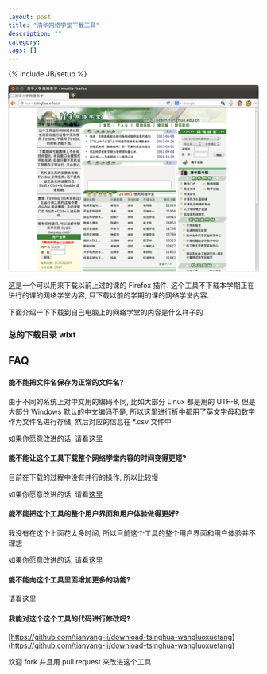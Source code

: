 ```yaml
---
layout: post
title: "清华网络学堂下载工具"
description: ""
category: 
tags: []
---
```

{% include JB/setup %}

<img alt="网络学堂下载工具开始时候的界面" src="/img/posts/2013-11-10-download-tsinghua-wangluoxuetang/dl-wlxt-start.png" style="display: inline; height: auto; width: auto; max-width: 100%;" title="网络学堂下载工具开始时候的界面">


[这](https://addons.mozilla.org/en-US/firefox/addon/%E6%B8%85%E5%8D%8E%E7%BD%91%E7%BB%9C%E5%AD%A6%E5%A0%82%E6%89%B9%E9%87%8F%E4%B8%8B%E8%BD%BD%E5%B7%A5%E5%85%B7/)是一个可以用来下载以前上过的课的 Firefox 插件. 这个工具不下载本学期正在进行的课的网络学堂内容, 只下载以前的学期的课的网络学堂内容. 

下面介绍一下下载到自己电脑上的网络学堂的内容是什么样子的

### 总的下载目录 wlxt

## FAQ

#### 能不能把文件名保存为正常的文件名?

由于不同的系统上对中文用的编码不同, 比如大部分 Linux 都是用的 UTF-8, 但是大部分 Windows 默认的中文编码不是, 所以这里进行折中都用了英文字母和数字作为文件名进行存储, 然后对应的信息在 \*.csv 文件中

如果你愿意改进的话, 请看[这里](http://li-tianyang.com/2013/11/10/download-tsinghua-wangluoxuetang/#dev-dl-wlxt)

#### 能不能让这个工具下载整个网络学堂内容的时间变得更短?

目前在下载的过程中没有并行的操作, 所以比较慢

如果你愿意改进的话, 请看[这里](http://li-tianyang.com/2013/11/10/download-tsinghua-wangluoxuetang/#dev-dl-wlxt)

#### 能不能把这个工具的整个用户界面和用户体验做得更好?

我没有在这个上面花太多时间, 所以目前这个工具的整个用户界面和用户体验并不理想

如果你愿意改进的话, 请看[这里](http://li-tianyang.com/2013/11/10/download-tsinghua-wangluoxuetang/#dev-dl-wlxt)

#### 能不能向这个工具里面增加更多的功能? 

请看[这里](http://li-tianyang.com/2013/11/10/download-tsinghua-wangluoxuetang/#dev-dl-wlxt)

<h4 id="dev-dl-wlxt">我能对这个这个工具的代码进行修改吗?</h4>

[https://github.com/tianyang-li/download-tsinghua-wangluoxuetang](https://github.com/tianyang-li/download-tsinghua-wangluoxuetang)

欢迎 fork 并且用 pull request 来改进这个工具


